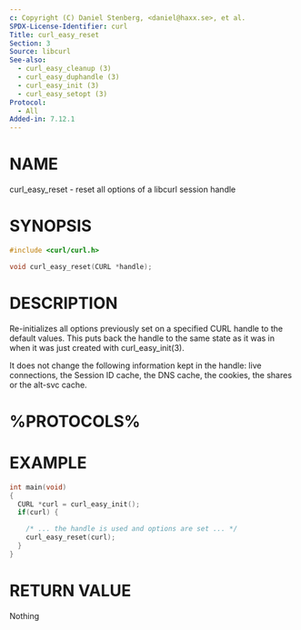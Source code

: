 ```yaml
---
c: Copyright (C) Daniel Stenberg, <daniel@haxx.se>, et al.
SPDX-License-Identifier: curl
Title: curl_easy_reset
Section: 3
Source: libcurl
See-also:
  - curl_easy_cleanup (3)
  - curl_easy_duphandle (3)
  - curl_easy_init (3)
  - curl_easy_setopt (3)
Protocol:
  - All
Added-in: 7.12.1
---
```


# NAME

curl_easy_reset - reset all options of a libcurl session handle

# SYNOPSIS

~~~c
#include <curl/curl.h>

void curl_easy_reset(CURL *handle);
~~~

# DESCRIPTION

Re-initializes all options previously set on a specified CURL handle to the
default values. This puts back the handle to the same state as it was in when
it was just created with curl_easy_init(3).

It does not change the following information kept in the handle: live
connections, the Session ID cache, the DNS cache, the cookies, the shares or
the alt-svc cache.

# %PROTOCOLS%

# EXAMPLE

~~~c
int main(void)
{
  CURL *curl = curl_easy_init();
  if(curl) {

    /* ... the handle is used and options are set ... */
    curl_easy_reset(curl);
  }
}
~~~

# RETURN VALUE

Nothing
